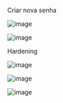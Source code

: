 Criar nova senha

![image](https://user-images.githubusercontent.com/50782362/151286945-df02312f-4b24-4596-ae43-f856b995608b.png)

![image](https://user-images.githubusercontent.com/50782362/151286967-8527589b-1154-44c9-9d2a-1f178d38def2.png)

Hardening

![image](https://user-images.githubusercontent.com/50782362/151286979-0f94f544-d833-4bd1-89c5-4bbe3603b6c3.png)

![image](https://user-images.githubusercontent.com/50782362/151287001-1d5d4f51-fa8e-49b5-bc08-f9d0c1ebc835.png)

![image](https://user-images.githubusercontent.com/50782362/151287017-b7a7d57a-2bd3-4504-afba-cd4ecd912649.png)
